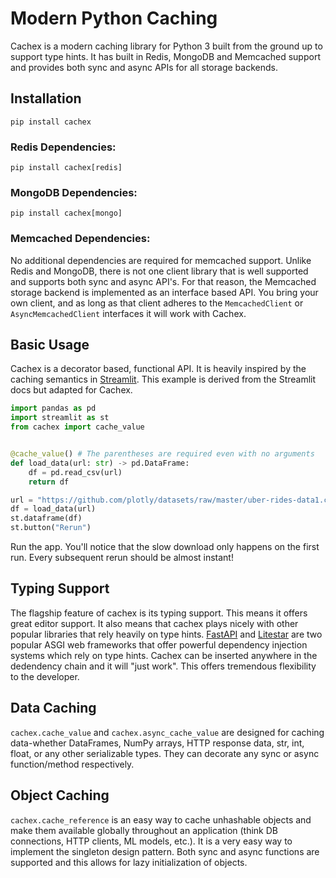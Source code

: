 # Modern Python Caching
Cachex is a modern caching library for Python 3 built from the ground up to support type hints. It has built in Redis, MongoDB and Memcached support and provides both sync and async APIs for all storage backends.

## Installation
`pip install cachex`

### Redis Dependencies:
`pip install cachex[redis]`

### MongoDB Dependencies:
`pip install cachex[mongo]`

### Memcached Dependencies:
No additional dependencies are required for memcached support. Unlike Redis and MongoDB, there is not one client library that is well supported and supports both sync and async API's. For that reason, the Memcached storage backend is implemented as an interface based API. You bring your own client, and as long as that client adheres to the `MemcachedClient` or `AsyncMemcachedClient` interfaces it will work with Cachex.

## Basic Usage
Cachex is a decorator based, functional API. It is heavily inspired by the caching semantics in [Streamlit](https://docs.streamlit.io/library/advanced-features/caching). This example is derived from the Streamlit docs but adapted for Cachex.

```python
import pandas as pd
import streamlit as st
from cachex import cache_value


@cache_value() # The parentheses are required even with no arguments
def load_data(url: str) -> pd.DataFrame:
    df = pd.read_csv(url)
    return df

url = "https://github.com/plotly/datasets/raw/master/uber-rides-data1.csv"
df = load_data(url)
st.dataframe(df)
st.button("Rerun")
```

Run the app. You'll notice that the slow download only happens on the first run. Every subsequent rerun should be almost instant!

## Typing Support
The flagship feature of cachex is its typing support. This means it offers great editor support. It also means that cachex plays nicely with other popular libraries that rely heavily on type hints. [FastAPI](https://fastapi.tiangolo.com/tutorial/dependencies/) and [Litestar](https://docs.litestar.dev/2/usage/dependency-injection.html) are two popular ASGI web frameworks that offer powerful dependency injection systems which rely on type hints. Cachex can be inserted anywhere in the dedendency chain and it will "just work". This offers tremendous flexibility to the developer.

## Data Caching
`cachex.cache_value` and `cachex.async_cache_value` are designed for caching data-whether DataFrames, NumPy arrays, HTTP response data, str, int, float, or any other serializable types. They can decorate any sync or async function/method respectively.

## Object Caching
`cachex.cache_reference` is an easy way to cache unhashable objects and make them available globally throughout an application (think DB connections, HTTP clients, ML models, etc.). It is a very easy way to implement the singleton design pattern. Both sync and async functions are supported and this allows for lazy initialization of objects.

